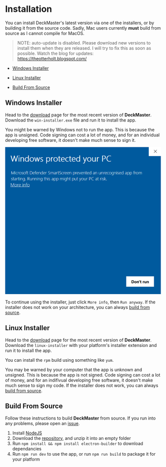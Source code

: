 # Installation

You can install DeckMaster's latest version via one of the installers, or by building it from the source code.
Sadly, Mac users currently **must** build from source as I cannot compile for MacOS.

> NOTE: auto-update is disabled. Please download new versions to install them when they are released. I will try to fix this as soon as possible. Watch the blog for updates: https://theotterholt.blogspot.com/

- [Windows Installer](#windows-installer)

- [Linux Installer](#linux-installer)

- [Build From Source](#build-from-source)


## Windows Installer

Head to the [download](https://github.com/TheOtterlord/deckmaster/releases/latest) page for the most recent version of **DeckMaster**.
Download the `win-installer.exe` file and run it to install the app. 

You might be warned by Windows not to run the app. 
This is because the app is unsigned. 
Code signing can cost a lot of money, and for an individual developing free software, it doesn't make much sense to sign it.

![Microsoft Defender prevents unsigned apps from running without permission](assets/win-protect1.png)

To continue using the installer, just click `More info`, then `Run anyway`. 
If the installer does not work on your architecture, you can always [build from source](#build-from-source).


## Linux Installer

Head to the [download](https://github.com/TheOtterlord/deckmaster/releases/latest) page for the most recent version of **DeckMaster**.
Download the `linux-installer` with your platform's installer extension and run it to install the app. 

You can install the `rpm` build using something like `yum`. 

You may be warned by your computer that the app is unknown and unsigned. 
This is because the app is not signed. 
Code signing can cost a lot of money, and for an indifivual developing free software, it doesn't make much sense to sign my code.
If the installer does not work, you can always [build from source](#build-from-source).


## Build From Source

Follow these instructions to build **DeckMaster** from source. 
If you run into any problems, please open an [issue](https://github.com/TheOtterlord/deckmaster/issues).

1. Install [NodeJS](https://nodejs.org)
2. Download the [repository](https://github.com/TheOtterlord/deckmaster/archive/master.zip), and unzip it into an empty folder
3. Run `npm install && npm install electron-builder` to download dependancies
4. Run `npm run dev` to use the app, or run `npm run build` to package it for your platform
